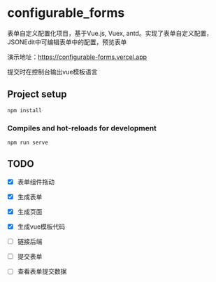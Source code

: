 # configurable_forms
表单自定义配置化项目，基于Vue.js, Vuex, antd。实现了表单自定义配置，JSONEdit中可编辑表单中的配置，预览表单

演示地址：https://configurable-forms.vercel.app

提交时在控制台输出vue模板语言

## Project setup
```
npm install
```

### Compiles and hot-reloads for development
```
npm run serve
```
## TODO

- [x] 表单组件拖动

- [x] 生成表单

- [x] 生成页面

- [x] 生成vue模板代码

- [ ] 链接后端

- [ ] 提交表单

- [ ] 查看表单提交数据

